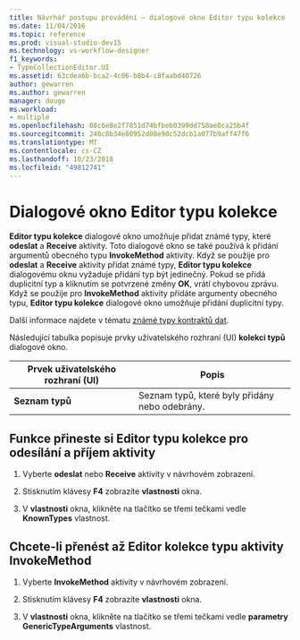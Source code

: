 ```yaml
---
title: Návrhář postupu provádění – dialogové okno Editor typu kolekce
ms.date: 11/04/2016
ms.topic: reference
ms.prod: visual-studio-dev15
ms.technology: vs-workflow-designer
f1_keywords:
- TypeCollectionEditor.UI
ms.assetid: 63cdea6b-bca2-4c06-b8b4-c8faabd40726
author: gewarren
ms.author: gewarren
manager: douge
ms.workload:
- multiple
ms.openlocfilehash: 08c6e8e2f7851d74bfbeb0399dd758ae0ca25b4f
ms.sourcegitcommit: 240c8b34e80952d00e90c52dcb1a077b9aff47f6
ms.translationtype: MT
ms.contentlocale: cs-CZ
ms.lasthandoff: 10/23/2018
ms.locfileid: "49812741"
---
```

# <a name="type-collection-editor-dialog-box"></a>Dialogové okno Editor typu kolekce

**Editor typu kolekce** dialogové okno umožňuje přidat známé typy, které **odeslat** a **Receive** aktivity. Toto dialogové okno se také používá k přidání argumentů obecného typu **InvokeMethod** aktivity. Když se použije pro **odeslat** a **Receive** aktivity přidat známé typy, **Editor typu kolekce** dialogovému oknu vyžaduje přidání typ být jedinečný. Pokud se přidá duplicitní typ a kliknutím se potvrzené změny **OK**, vrátí chybovou zprávu. Když se použije pro **InvokeMethod** aktivity přidáte argumenty obecného typu, **Editor typu kolekce** dialogové okno umožňuje přidání duplicitní typy.

Další informace najdete v tématu [známé typy kontraktů dat](/dotnet/framework/wcf/feature-details/data-contract-known-types).

Následující tabulka popisuje prvky uživatelského rozhraní (UI) **kolekci typů** dialogové okno.

|Prvek uživatelského rozhraní (UI)|Popis|
|-|-----------------|
|**Seznam typů**|Seznam typů, které byly přidány nebo odebrány.|

## <a name="to-bring-up-the-type-collection-editor-for-the-send-and-receive-activities"></a>Funkce přineste si Editor typu kolekce pro odesílání a příjem aktivity

1.  Vyberte **odeslat** nebo **Receive** aktivity v návrhovém zobrazení.

2.  Stisknutím klávesy **F4** zobrazíte **vlastnosti** okna.

3.  V **vlastnosti** okna, klikněte na tlačítko se třemi tečkami vedle **KnownTypes** vlastnost.

## <a name="to-bring-up-the-type-collection-editor-for-the-invokemethod-activity"></a>Chcete-li přenést až Editor kolekce typu aktivity InvokeMethod

1.  Vyberte **InvokeMethod** aktivity v návrhovém zobrazení.

2.  Stisknutím klávesy **F4** zobrazíte **vlastnosti** okna.

3.  V **vlastnosti** okna, klikněte na tlačítko se třemi tečkami vedle **parametry GenericTypeArguments** vlastnost.
